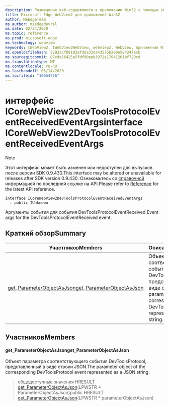 ```yaml
---
description: Размещение веб-содержимого в приложении Win32 с помощью элемента управления Microsoft Edge WebView2
title: Microsoft Edge WebView2 для приложений Win32
author: MSEdgeTeam
ms.author: msedgedevrel
ms.date: 02/24/2020
ms.topic: reference
ms.prod: microsoft-edge
ms.technology: webview
keywords: IWebView2, IWebView2WebView, webview2, WebView, приложения Win32, Win32, EDGE, ICoreWebView2, ICoreWebView2Host, элемент управления "веб-браузер", HTML Edge
ms.openlocfilehash: 5292acf08102afdda33da43575b2e0e584247ecb
ms.sourcegitcommit: 07cda56425e5fdf90eeb3972e17041261bf720cd
ms.translationtype: MT
ms.contentlocale: ru-RU
ms.lasthandoff: 05/14/2020
ms.locfileid: "10654776"
---
```

# <span data-ttu-id="65ba2-104">интерфейс ICoreWebView2DevToolsProtocolEventReceivedEventArgs</span><span class="sxs-lookup"><span data-stu-id="65ba2-104">interface ICoreWebView2DevToolsProtocolEventReceivedEventArgs</span></span> 

> [!NOTE]
> <span data-ttu-id="65ba2-105">Этот интерфейс может быть изменен или недоступен для выпусков после версии SDK 0.9.430.</span><span class="sxs-lookup"><span data-stu-id="65ba2-105">This interface may be altered or unavailable for releases after SDK version 0.9.430.</span></span> <span data-ttu-id="65ba2-106">Ознакомьтесь со [справочной](../../../webview2-api-reference.md) информацией по последней ссылке на API.</span><span class="sxs-lookup"><span data-stu-id="65ba2-106">Please refer to [Reference](../../../webview2-api-reference.md) for the latest API reference.</span></span>

```
interface ICoreWebView2DevToolsProtocolEventReceivedEventArgs
  : public IUnknown
```

<span data-ttu-id="65ba2-107">Аргументы события для события DevToolsProtocolEventReceived.</span><span class="sxs-lookup"><span data-stu-id="65ba2-107">Event args for the DevToolsProtocolEventReceived event.</span></span>

## <span data-ttu-id="65ba2-108">Краткий обзор</span><span class="sxs-lookup"><span data-stu-id="65ba2-108">Summary</span></span>

 <span data-ttu-id="65ba2-109">Участников</span><span class="sxs-lookup"><span data-stu-id="65ba2-109">Members</span></span>                        | <span data-ttu-id="65ba2-110">Описания</span><span class="sxs-lookup"><span data-stu-id="65ba2-110">Descriptions</span></span>
--------------------------------|---------------------------------------------
[<span data-ttu-id="65ba2-111">get_ParameterObjectAsJson</span><span class="sxs-lookup"><span data-stu-id="65ba2-111">get_ParameterObjectAsJson</span></span>](#get_parameterobjectasjson) | <span data-ttu-id="65ba2-112">Объект параметра соответствующего события DevToolsProtocol, представленный в виде строки JSON.</span><span class="sxs-lookup"><span data-stu-id="65ba2-112">The parameter object of the corresponding DevToolsProtocol event represented as a JSON string.</span></span>

## <span data-ttu-id="65ba2-113">Участников</span><span class="sxs-lookup"><span data-stu-id="65ba2-113">Members</span></span>

#### <span data-ttu-id="65ba2-114">get_ParameterObjectAsJson</span><span class="sxs-lookup"><span data-stu-id="65ba2-114">get_ParameterObjectAsJson</span></span> 

<span data-ttu-id="65ba2-115">Объект параметра соответствующего события DevToolsProtocol, представленный в виде строки JSON.</span><span class="sxs-lookup"><span data-stu-id="65ba2-115">The parameter object of the corresponding DevToolsProtocol event represented as a JSON string.</span></span>

> <span data-ttu-id="65ba2-116">общедоступные значения HRESULT [get_ParameterObjectAsJson](#get_parameterobjectasjson)(LPWSTR \* ParameterObjectAsJson)</span><span class="sxs-lookup"><span data-stu-id="65ba2-116">public HRESULT [get_ParameterObjectAsJson](#get_parameterobjectasjson)(LPWSTR \* parameterObjectAsJson)</span></span>

